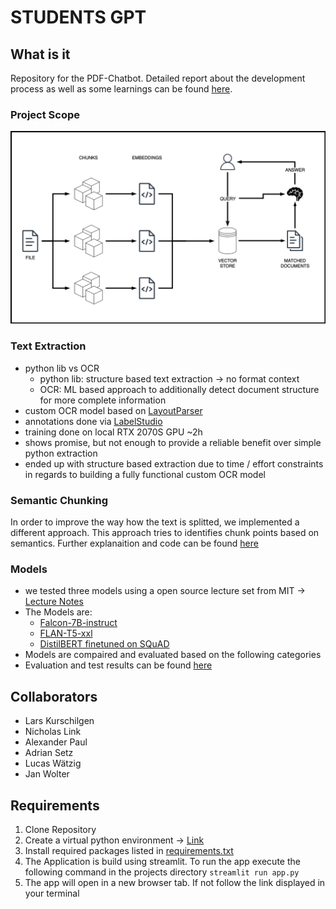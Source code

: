# STUDENTS GPT

## What is it
Repository for the PDF-Chatbot. Detailed report about the development process as well as some learnings can be found [here]().

### Project Scope

![Process.png](data/Process.png)


### Text Extraction
- python lib vs OCR
  - python lib: structure based text extraction -> no format context
  - OCR: ML based approach to additionally detect document structure for more complete information
- custom OCR model based on [LayoutParser](https://github.com/Layout-Parser/layout-parser)
- annotations done via [LabelStudio](https://labelstud.io/)
- training done on local RTX 2070S GPU ~2h
- shows promise, but not enough to provide a reliable benefit over simple python extraction
- ended up with structure based extraction due to time / effort constraints in regards to building a fully functional custom OCR model

### Semantic Chunking
In order to improve the way how the text is splitted, we implemented a different approach. This approach tries to identifies chunk points based on semantics. Further explanaition and code can be found [here]()

### Models
- we tested three models using a open source lecture set from MIT -> [Lecture Notes](data/test_lecture_set.pdf)
- The Models are:
  - [Falcon-7B-instruct](https://huggingface.co/tiiuae/falcon-7b-instruct)
  - [FLAN-T5-xxl](https://huggingface.co/google/flan-t5-xxl)
  - [DistilBERT finetuned on SQuAD](https://huggingface.co/distilbert-base-uncased-distilled-squad)
- Models are compaired and evaluated based on the following categories
- Evaluation and test results can be found [here]()

## Collaborators
+ Lars Kurschilgen
+ Nicholas Link
+ Alexander Paul
+ Adrian Setz
+ Lucas Wätzig
+ Jan Wolter


## Requirements

1. Clone Repository
2. Create a virtual python environment -> [Link](https://realpython.com/lessons/creating-virtual-environment/)
3. Install required packages listed in [requirements.txt](./requirements.txt)
4. The Application is build using streamlit. To run the app execute the following command in the projects directory ```streamlit run app.py```
5. The app will open in a new browser tab. If not follow the link displayed in your terminal

